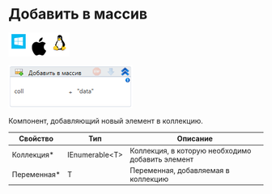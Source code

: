 # Добавить в массив

![](<../../../.gitbook/assets/image (100) (1) (1) (1) (1) (1) (58).png>)

![](<../../../.gitbook/assets/image (276).png>)

Компонент, добавляющий новый элемент в коллекцию.

| Свойство     | Тип             | Описание                                         |
| ------------ | --------------- | ------------------------------------------------ |
| Коллекция\*  | IEnumerable\<T> | Коллекция, в которую необходимо добавить элемент |
| Переменная\* | T               | Переменная, добавляемая в коллекцию              |
